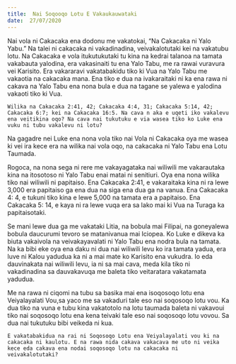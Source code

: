```yaml
---
title:  Nai Soqooqo Lotu E Vakaukauwataki
date:  27/07/2020
---
```


Nai vola ni Cakacaka ena dodonu me vakatokai, “Na Cakacaka ni Yalo Yabu.” Na talei ni cakacaka ni vakadinadina, veivakalotutaki kei na vakatubu lotu. Na Cakacaka e vola itukutukutaki tu kina na kedrai talanoa na tamata vakabauta yalodina, era vakasinaiti tu ena Yalo Tabu, me ra rawai vuravura vei Karisito. Era vakararavi vakatabakidu tiko ki Vua na Yalo Tabu me vakaotia na cakacaka mana. Ena tiko e dua na ivakaraitaki ni ka ena rawa ni cakava na Yalo Tabu ena nona bula e dua na tagane se yalewa e yalodina vakaoti tiko ki Vua.

`Wilika na Cakacaka 2:41, 42; Cakacaka 4:4, 31; Cakacaka 5:14, 42; Cakacaka 6:7; kei na Cakacaka 16:5. Na cava n aka e uqeti iko vakalevu ena veitikina oqo? Na cava nai tukutuku e via wasea tiko ko Luke ena vuku ni tubu vakalevu ni lotu?`

Na gagadre nei Luke ena nona vola tiko nai Vola ni Cakacaka oya me wasea ki vei ira kece era na wilika nai vola oqo, na cakacaka ni Yalo Tabu ena Lotu Taumada.

Rogoca, na nona sega ni rere me vakayagataka nai wiliwili me vakarautaka kina na itosotoso ni Yalo Tabu enai matai ni senitiuri. Oya ena nona wilika tiko nai wiliwili ni papitaiso. Ena Cakacaka 2:41, e vakaraitaka kina ni ra lewe 3,000 era papitaiso ga ena dua na siga ena dua ga na vanua. Ena Cakacaka 4: 4, e tukuni tiko kina e lewe 5,000 na tamata era a papitaiso. Ena Cakacaka 5: 14, e kaya ni ra lewe vuqa era sa lako mai ki Vua na Turaga ka papitaisotaki.

Se mani lewe dua ga me vakataki Litia, na bobula mai Filipai, na goneyalewa bobula daucurumi tevoro se matanivanua mai Iciopea. Ko Luke e dikeva ka biuta vakaivola na veivakayavalati ni Yalo Tabu ena nodra bula na tamata. Na ka bibi eke oya ena daku ni dua nai wiliwili levu ko ira tamata yadua, era luve ni Kalou yadudua ka ni a mai mate ko Karisito ena vukudra. Io eda dauvinakata nai wiliwili levu, ia ni sa mai cava, meda kila tiko ni vakadinadina sa dauvakavuqa me baleta tiko veitaratara vakatamata yadudua.

Me na rawa ni ciqomi na tubu sa basika mai ena isoqosoqo lotu ena Veiyalayalati Vou,sa yaco me sa vakaduri tale eso nai soqosoqo lotu vou. Ka dua tiko na vuna e tubu kina vakatotolo na lotu taumada baleta ni vakavoui tiko nai soqosoqo lotu ena kena teivaki tale eso nai soqosoqo lotu vovou. Sa dua nai tukutuku bibi veikeda ni kua.

`E vakatabakidua na rai ni Soqosoqo Lotu ena Veiyalayalati vou ki na cakacaka ni kaulotu. E na rawa nida cakava vakacava me uto ni veika kece eda cakava ena nodai soqosoqo lotu na cakacaka ni veivakalotutaki?`